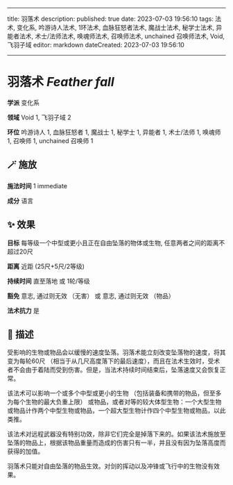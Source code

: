 
---
title: 羽落术
description: 
published: true
date: 2023-07-03 19:56:10
tags: 法术, 变化系, 吟游诗人法术, 1环法术, 血脉狂怒者法术, 魔战士法术, 秘学士法术, 异能者法术, 术士/法师法术, 唤魂师法术, 召唤师法术, unchained 召唤师法术, Void, 飞羽子域
editor: markdown
dateCreated: 2023-07-03 19:56:10

---

# **羽落术** *Feather fall*

**学派** 变化系 

**领域** Void 1, 飞羽子域 2

**环位** 吟游诗人 1, 血脉狂怒者 1, 魔战士 1, 秘学士 1, 异能者 1, 术士/法师 1, 唤魂师 1, 召唤师 1, unchained 召唤师 1

## 🪄 施放

**施法时间** 1 immediate

**成分** 语言

## ✨ 效果 

**目标** 每等级一个中型或更小且正在自由坠落的物体或生物, 任意两者之间的距离不超过20尺 

**距离** 近距 (25尺+5尺/2等级)  

**持续时间** 直至落地 或 1轮/等级 

**豁免** 意志, 通过则无效 （无害） 或 意志, 通过则无效 （物品）

**法术抗力** 是

## 📖 描述

受影响的生物或物品会以缓慢的速度坠落。羽落术能立刻改变坠落物的速度，将其变为每轮60尺 （相当于从几尺高度落下的最后速度），而且在法术生效时，受术者不会由于着陆而受到伤害。但是，当法术持续时间结束后，坠落速度又会恢复正常。

该法术可以影响一个或多个中型或更小的生物 （包括装备和携带的物品，但至多为每个生物的最大负重上限） 或物品，或者对等的较大体型生物：一个大型生物或物品计作两个中型生物或物品，一个超大型生物计作四个中型生物或物品，以此类推。

该法术对远程武器没有特别功效，除非它们完全是掉落下来的。如果该法术施放至坠落的物品上，根据该物品重量而造成的伤害只有一半，并且没有因为坠落高度而获得的加值。

羽落术只能对自由坠落的物品生效。对剑的挥动以及冲锋或飞行中的生物没有效果。
    